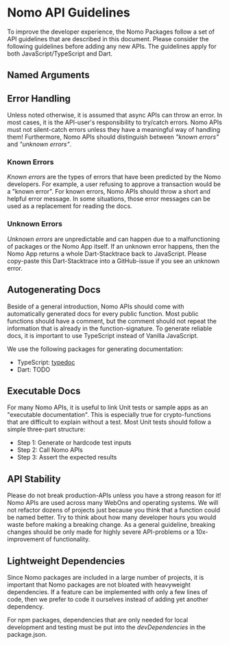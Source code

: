 # Nomo API Guidelines

To improve the developer experience, the Nomo Packages follow a set of API guidelines that are described in this document.
Please consider the following guidelines before adding any new APIs.
The guidelines apply for both JavaScript/TypeScript and Dart.

## Named Arguments

## Error Handling

Unless noted otherwise, it is assumed that async APIs can throw an error.
In most cases, it is the API-user's responsibility to try/catch errors.
Nomo APIs must not silent-catch errors unless they have a meaningful way of handling them!
Furthermore, Nomo APIs should distinguish between *"known errors"* and *"unknown errors"*.

### Known Errors

*Known errors* are the types of errors that have been predicted by the Nomo developers.
For example, a user refusing to approve a transaction would be a "known error".
For known errors, Nomo APIs should throw a short and helpful error message.
In some situations, those error messages can be used as a replacement for reading the docs.

### Unknown Errors

*Unknown errors* are unpredictable and can happen due to a malfunctioning of packages or the Nomo App itself.
If an unknown error happens, then the Nomo App returns a whole Dart-Stacktrace back to JavaScript.
Please copy-paste this Dart-Stacktrace into a GitHub-issue if you see an unknown error.

## Autogenerating Docs

Beside of a general introduction, Nomo APIs should come with automatically generated docs for every public function.
Most public functions should have a comment, but the comment should not repeat the information that is already in the function-signature.
To generate reliable docs, it is important to use TypeScript instead of Vanilla JavaScript.

We use the following packages for generating documentation:

- TypeScript: [typedoc](https://www.npmjs.com/package/typedoc)
- Dart: TODO

## Executable Docs

For many Nomo APIs, it is useful to link Unit tests or sample apps as an "executable documentation".
This is especially true for crypto-functions that are difficult to explain without a test.
Most Unit tests should follow a simple three-part structure:

- Step 1: Generate or hardcode test inputs
- Step 2: Call Nomo APIs
- Step 3: Assert the expected results

## API Stability

Please do not break production-APIs unless you have a strong reason for it!
Nomo APIs are used across many WebOns and operating systems.
We will not refactor dozens of projects just because you think that a function could be named better.
Try to think about how many developer hours you would waste before making a breaking change.
As a general guideline, breaking changes should be only made for highly severe API-problems or a 10x-improvement of functionality.

## Lightweight Dependencies

Since Nomo packages are included in a large number of projects, it is important that Nomo packages are not bloated with heavyweight dependencies.
If a feature can be implemented with only a few lines of code, then we prefer to code it ourselves instead of adding yet another dependency.

For npm packages, dependencies that are only needed for local development and testing must be put into the *devDependencies* in the package.json.
